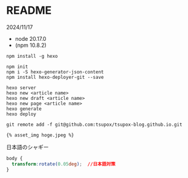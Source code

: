 # README

2024/11/17
  - node 20.17.0
  - (npm 10.8.2)

```
npm install -g hexo
```

```
npm init
npm i -S hexo-generator-json-content
npm install hexo-deployer-git --save
```

```
hexo server
hexo new <article name>
hexo new draft <article name>
hexo new page <article name>
hexo generate
hexo deploy
```

```
git remote add -f git@github.com:tsupox/tsupox-blog.github.io.git
```

```
{% asset_img hoge.jpeg %}
```

日本語のシャギー
``` css
body {
  transform:rotate(0.05deg);  //日本語対策
}
```


<!-- ## history

  - 2024/9/9 hexo version up from v5.0.0 to v7.3.0 -->